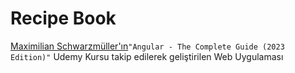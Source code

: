 # Recipe Book

[Maximilian Schwarzmüller'ın](https://www.udemy.com/user/maximilian-schwarzmuller/)`"Angular - The Complete Guide (2023 Edition)"` Udemy Kursu takip edilerek geliştirilen Web Uygulaması